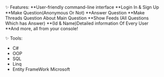 
✨ Features:
**User-friendly command-line interface
**Login In & Sign Up
**Make Question(Anonymous Or Not)
**Answer Question
**Make Threads Question About Main Question
**Show Feeds (All Questions Which has Answer)
**(Id & Name)Detailed information Of Every User
**And more, all from your console!

✨ Tools:
- C#
- OOP
- SQL
- Linq
- Entity FrameWork Microsoft
